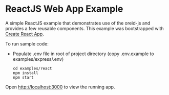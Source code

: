 # ReactJS Web App Example

A simple ReactJS example that demonstrates use of the oreid-js and provides a few reusable components. This example was bootstrapped with [Create React App](https://github.com/facebook/create-react-app).

To run sample code:

- Populate .env file in root of project directory (copy .env.example to examples/express/.env)

    ```
    cd examples/react
    npm install
    npm start
    ```


Open [http://localhost:3000](http://localhost:3000) to view the running app.


